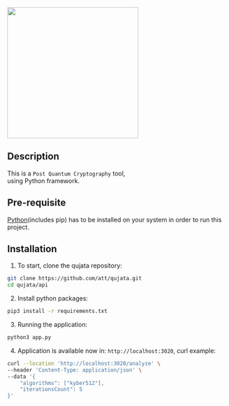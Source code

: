 <img src="https://github.com/att/qujata/assets/7979328/199a9c84-840b-415e-a221-621c22184ad2" width="300">

## Description
This is a `Post Quantum Cryptography` tool,
<br/>
using Python framework.


## Pre-requisite
[Python](#https://www.python.org/downloads)(includes pip) has to be installed on your system in order to run this project.

## Installation

1. To start, clone the qujata repository:
```bash
git clone https://github.com/att/qujata.git
cd qujata/api
```
2. Install python packages:
```bash
pip3 install -r requirements.txt
```

3. Running the application:
```bash
python3 app.py
```

4. Application is available now in: `http://localhost:3020`, curl example:
```bash
curl --location 'http://localhost:3020/analyze' \
--header 'Content-Type: application/json' \
--data '{
    "algorithms": ["kyber512"],
    "iterationsCount": 5
}'
```



